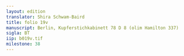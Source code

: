 ```yaml
---
layout: edition
translator: Shira Schwam-Baird
title: folio 19v
manuscript: Berlin, Kupferstichkabinett 78 D 8 (olim Hamilton 337)
sigla: BT
iip: b019v.tif
milestone: 38
---
```

